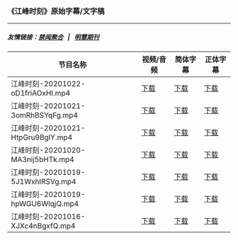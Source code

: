 ### 《江峰时刻》原始字幕/文字稿
---
##### 友情链接：[禁闻聚合](https://github.com/gfw-breaker/banned-news) &nbsp;&nbsp;|&nbsp;&nbsp; [明慧期刊](https://github.com/gfw-breaker/mh-qikan) 
| 节目名称 | 视频/音频 | 简体字幕 | 正体字幕 |
|---|---|---|---|
| 江峰时刻-20201022-oD1friAOxHI.mp4 | [下载](https://y2mate.com/zh-cn/search/oD1friAOxHI) | [下载](../channels/jiangfeng/_oD1friAOxHI.srt?raw=true) | [下载](../channels/jiangfeng/_oD1friAOxHI.tw.srt?raw=true) | 
| 江峰时刻-20201021-3omRhBSYqFg.mp4 | [下载](https://y2mate.com/zh-cn/search/3omRhBSYqFg) | [下载](../channels/jiangfeng/_3omRhBSYqFg.srt?raw=true) | [下载](../channels/jiangfeng/_3omRhBSYqFg.tw.srt?raw=true) | 
| 江峰时刻-20201021-HtpGru9BglY.mp4 | [下载](https://y2mate.com/zh-cn/search/HtpGru9BglY) | [下载](../channels/jiangfeng/_HtpGru9BglY.srt?raw=true) | [下载](../channels/jiangfeng/_HtpGru9BglY.tw.srt?raw=true) | 
| 江峰时刻-20201020-MA3nij5bHTk.mp4 | [下载](https://y2mate.com/zh-cn/search/MA3nij5bHTk) | [下载](../channels/jiangfeng/_MA3nij5bHTk.srt?raw=true) | [下载](../channels/jiangfeng/_MA3nij5bHTk.tw.srt?raw=true) | 
| 江峰时刻-20201019-5J1WxhIRSVg.mp4 | [下载](https://y2mate.com/zh-cn/search/5J1WxhIRSVg) | [下载](../channels/jiangfeng/_5J1WxhIRSVg.srt?raw=true) | [下载](../channels/jiangfeng/_5J1WxhIRSVg.tw.srt?raw=true) | 
| 江峰时刻-20201019-hpWGU6WIqjQ.mp4 | [下载](https://y2mate.com/zh-cn/search/hpWGU6WIqjQ) | [下载](../channels/jiangfeng/_hpWGU6WIqjQ.srt?raw=true) | [下载](../channels/jiangfeng/_hpWGU6WIqjQ.tw.srt?raw=true) | 
| 江峰时刻-20201016-XJXc4nBgxfQ.mp4 | [下载](https://y2mate.com/zh-cn/search/XJXc4nBgxfQ) | [下载](../channels/jiangfeng/_XJXc4nBgxfQ.srt?raw=true) | [下载](../channels/jiangfeng/_XJXc4nBgxfQ.tw.srt?raw=true) | 
